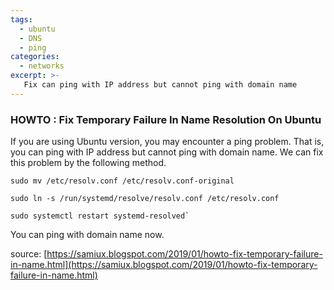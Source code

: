 ```yaml
---
tags:
  - ubuntu
  - DNS
  - ping
categories:
  - networks
excerpt: >-
   Fix can ping with IP address but cannot ping with domain name
---
```

### HOWTO : Fix Temporary Failure In Name Resolution On Ubuntu 

If you are using Ubuntu version, you may encounter a ping problem. That is, you can ping with IP address but cannot ping with domain name. We can fix this problem by the following method.  
  
```
sudo mv /etc/resolv.conf /etc/resolv.conf-original
  
sudo ln -s /run/systemd/resolve/resolv.conf /etc/resolv.conf  

sudo systemctl restart systemd-resolved`  
```  
You can ping with domain name now.

source: [https://samiux.blogspot.com/2019/01/howto-fix-temporary-failure-in-name.html](https://samiux.blogspot.com/2019/01/howto-fix-temporary-failure-in-name.html)
<!--stackedit_data:
eyJoaXN0b3J5IjpbNjY3MjM4OTY0XX0=
-->